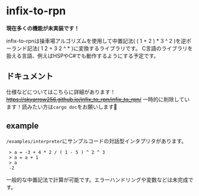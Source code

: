 # infix-to-rpn
 
**現在多くの機能が未実装です！**

infix-to-rpnは操車場アルゴリズムを使用して中置記法( ( 1 + 2 ) * 3 ^ 2 )を逆ポーランド記法( 1 2 + 3 2 ^ * )に変換するライブラリです。
C言語のライブラリを扱える言語、例えばHSPやC#でも動作するようにする予定です。

## ドキュメント

仕様などについてはこちらに詳細があります！
~~<https://skyarrow256.github.io/infix_to_rpn/infix_to_rpn/>~~
一時的に削除しています！読みたい方は``cargo doc``をお願いします🙏

## example

``/examples/interpreter``にサンプルコードの対話型インタプリタがあります。
```
 > a = -3 + 4 * 2 / ( 1 - 5 ) ^ 2 ^ 3
 > a = a + 1
 > a
 -2
```
一般的な中置記法で計算が可能です。エラーハンドリングや変数などは未完成です。
